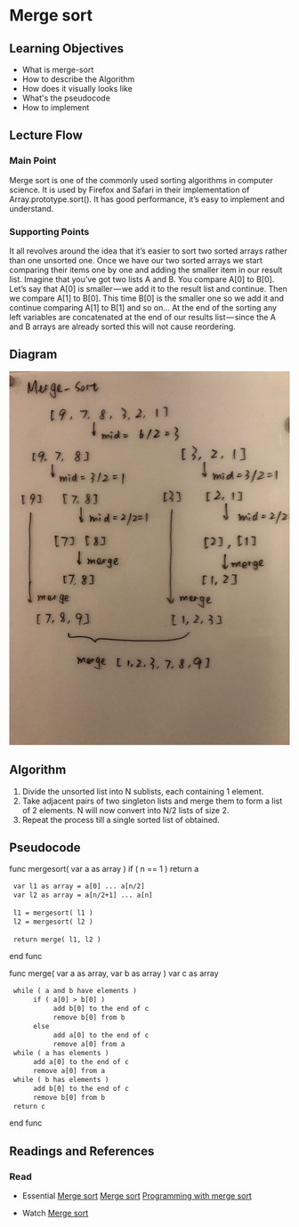 # Merge sort

## Learning Objectives
* What is merge-sort
* How to describe the Algorithm
* How does it visually looks like
* What's the pseudocode
* How to implement 

## Lecture Flow

### Main Point
Merge sort is one of the commonly used sorting algorithms in computer science. It is used by Firefox and Safari in their implementation of Array.prototype.sort(). It has good performance, it’s easy to implement and understand.

### Supporting Points
It all revolves around the idea that it’s easier to sort two sorted arrays rather than one unsorted one. Once we have our two sorted arrays we start comparing their items one by one and adding the smaller item in our result list. Imagine that you’ve got two lists A and B. You compare A[0] to B[0]. Let’s say that A[0] is smaller — we add it to the result list and continue. Then we compare A[1] to B[0]. This time B[0] is the smaller one so we add it and continue comparing A[1] to B[1] and so on…
At the end of the sorting any left variables are concatenated at the end of our results list — since the A and B arrays are already sorted this will not cause reordering.

## Diagram
![visual](./merge-visual.jpeg)

## Algorithm
1. Divide the unsorted list into N sublists, each containing 1 element.
2. Take adjacent pairs of two singleton lists and merge them to form a list of 2 elements.     N will now convert into N/2 lists of size 2.
3. Repeat the process till a single sorted list of obtained.

## Pseudocode
func mergesort( var a as array )
     if ( n == 1 ) return a

     var l1 as array = a[0] ... a[n/2]
     var l2 as array = a[n/2+1] ... a[n]

     l1 = mergesort( l1 )
     l2 = mergesort( l2 )

     return merge( l1, l2 )
end func

func merge( var a as array, var b as array )
     var c as array

     while ( a and b have elements )
          if ( a[0] > b[0] )
               add b[0] to the end of c
               remove b[0] from b
          else
               add a[0] to the end of c
               remove a[0] from a
     while ( a has elements )
          add a[0] to the end of c
          remove a[0] from a
     while ( b has elements )
          add b[0] to the end of c
          remove b[0] from b
     return c
end func

## Readings and References

### Read
* Essential
[Merge sort](https://www.algorithmist.com/index.php/Merge_sort)
[Merge sort](https://www.hackerearth.com/practice/algorithms/sorting/merge-sort/tutorial)
[Programming with merge sort](https://hackernoon.com/programming-with-js-merge-sort-deb677b777c0)

* Watch
[Merge sort](https://visualgo.net/en/sorting)